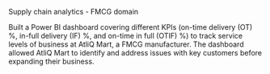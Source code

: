Supply chain analytics - FMCG domain

Built a Power BI dashboard covering different KPIs (on-time delivery (OT) %, in-full delivery (IF) %, and on-time in full (OTIF) %) to track service levels of business at AtliQ Mart, a FMCG manufacturer. The dashboard allowed AtliQ Mart to identify and address issues with key customers before expanding their business.
